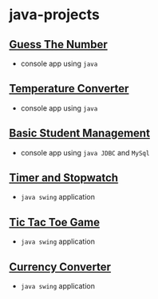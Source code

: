 # java-projects

## [Guess The Number](./guess-the-number/)
- console app using `java`

## [Temperature Converter](./temperature-converter)
- console app using `java`

## [Basic Student Management](./basic-student-managment/)
- console app using `java JDBC` and `MySql`

## [Timer and Stopwatch](./timer-and-stopwatch/)
- `java swing` application

## [Tic Tac Toe Game](./tic-tac-toe/)
- `java swing` application

## [Currency Converter](./currency-converter/)
- `java swing` application

